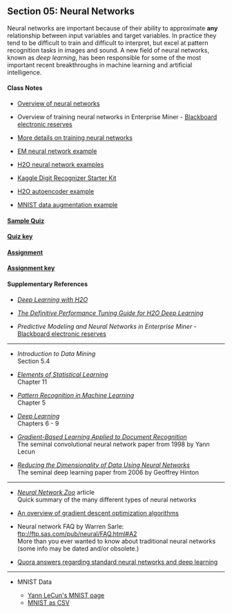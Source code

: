 ## Section 05: Neural Networks

Neural networks are important because of their ability to approximate **any** relationship between input variables and target variables. In practice they tend to be difficult to train and difficult to interpret, but excel at pattern recognition tasks in images and sound. A new field of neural networks, known as *deep learning*, has been responsible for some of the most important recent breakthroughs in machine learning and artificial intelligence.

#### Class Notes

* [Overview of neural networks](notes/instructor_notes.pdf)

* Overview of training neural networks in Enterprise Miner - [Blackboard electronic reserves](https://blackboard.gwu.edu)

* [More details on training neural networks](notes/tan_notes.pdf)

* [EM neural network example](xml/05_neural_networks.xml)

* [H2O neural network examples](src/py_part_5_neural_networks.ipynb)

* [Kaggle Digit Recognizer Starter Kit](src/py_part_5_MNIST_DNN.ipynb)

* [H2O autoencoder example](src/py_part_5_MNIST_autoencoder.ipynb)

* [MNIST data augmentation example](src/py_part_5_MNIST_data_augmentation.ipynb)

#### [Sample Quiz](quiz/sample/quiz_5.pdf)

#### [Quiz key](quiz/key/quiz_5_key.pdf)

#### [Assignment](assignment/assignment_5.pdf)

#### [Assignment key](assignment/key/assignment_5_key.pdf)

#### Supplementary References

* [*Deep Learning with H2O*](http://h2o-release.s3.amazonaws.com/h2o/rel-ueno/1/docs-website/h2o-docs/booklets/DeepLearningBooklet.pdf)

* [*The Definitive Performance Tuning Guide for H2O Deep Learning*](https://blog.h2o.ai/2015/02/deep-learning-performance/)

* *Predictive Modeling and Neural Networks in Enterprise Miner* - 
[Blackboard electronic reserves](https://blackboard.gwu.edu)

***

* *Introduction to Data Mining*</br>
Section 5.4

* [*Elements of Statistical Learning*](http://statweb.stanford.edu/~tibs/ElemStatLearn/printings/ESLII_print10.pdf)</br>
Chapter 11

* [*Pattern Recognition in Machine Learning*](http://users.isr.ist.utl.pt/~wurmd/Livros/school/Bishop%20-%20Pattern%20Recognition%20And%20Machine%20Learning%20-%20Springer%20%202006.pdf)</br>
Chapter 5

* [*Deep Learning*](http://www.deeplearningbook.org/)</br>
Chapters 6 - 9 

* [*Gradient-Based Learning Applied to Document Recognition*](http://yann.lecun.com/exdb/publis/pdf/lecun-01a.pdf)</br>
The seminal convolutional neural network paper from 1998 by Yann Lecun

* [*Reducing the Dimensionality of Data Using Neural Networks*](https://www.cs.toronto.edu/~hinton/science.pdf)</br>
The seminal deep learning paper from 2006 by Geoffrey Hinton

***

* [*Neural Network Zoo*](http://www.asimovinstitute.org/neural-network-zoo/) article </br>
Quick summary of the many different types of neural networks

* [An overview of gradient descent optimization algorithms](http://sebastianruder.com/optimizing-gradient-descent/index.html)

* Neural network FAQ by Warren Sarle: ftp://ftp.sas.com/pub/neural/FAQ.html#A2 </br> More than you ever wanted to know about traditional neural networks (some info may be dated and/or obsolete.)

* [Quora answers regarding standard neural networks and deep learning](https://www.quora.com/profile/Patrick-Hall-4/answers/Artificial-Neural-Networks-ANNs)

***

* MNIST Data

  * [Yann LeCun's MNIST page](http://yann.lecun.com/exdb/mnist/)
  * [MNIST as CSV](https://pjreddie.com/projects/mnist-in-csv/)